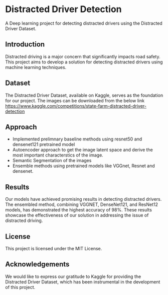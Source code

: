 # Distracted Driver Detection

A Deep learning project for detecting distracted drivers using the Distracted Driver Dataset.

## Introduction
Distracted driving is a major concern that significantly impacts road safety. This project aims to develop a solution for detecting distracted drivers using machine learning techniques. 

## Dataset
The Distracted Driver Dataset, available on Kaggle, serves as the foundation for our project.
The images can be downloaded from the below link\
https://www.kaggle.com/competitions/state-farm-distracted-driver-detection

## Approach
- Implemented prelimnary baseline methods using resnet50 and densenet121 pretrained model
- Autoencoder approach to get the image latent space and derive the most important characterstics of the image.
- Semantic Segmentation of the images
- Ensemble methods using pretrained models like VGGnet, Resnet and densenet.

## Results
Our models have achieved promising results in detecting distracted drivers. The ensembled method, combining VGGNET, DenseNet121, and ResNet12 models, has demonstrated the highest accuracy of 98%. These results showcase the effectiveness of our solution in addressing the issue of distracted driving.

## License
This project is licensed under the MIT License.

## Acknowledgements
We would like to express our gratitude to Kaggle for providing the Distracted Driver Dataset, which has been instrumental in the development of this project.

